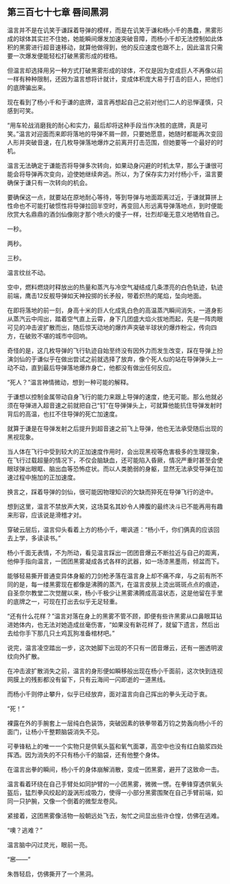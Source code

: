 ## 第三百七十七章 唇间黑洞
温言并不是在讥笑于谦踩着导弹的模样，而是在讥笑于谦和杨小千的愚蠢，黑雾形成的球体其实拦不住她，她能瞬间爆发加速突破音障，而杨小千却无法控制如此体积的黑雾进行超音速移动，就算他做得到，他的反应速度也跟不上，因此温言只需要一次爆发便能轻松打破黑雾形成的桎梏。

但温言却选择用另一种方式打破黑雾形成的球体，不仅是因为变成巨人不再像以前一样有种种限制，还因为温言想将计就计，变成体积庞大易于打击的巨人，把他们的底牌骗出来。

现在看到了杨小千和于谦的底牌，温言再想起自己之前对他们二人的忌惮谨慎，只感到可笑。

“用车轮战消磨我的耐心和实力，最后却将这种手段当作决胜的底牌，真是可笑。”温言对迎面而来即将落地的导弹不屑一顾，只要她愿意，她随时都能再次变回人形并突破音速，在几枚导弹落地爆炸之前离开打击范围，但她要等一个最好的时机。

温言无法确定于谦能否将导弹多次转向，如果动身闪避的时机太早，那么于谦很可能会将导弹再次变向，迫使她继续奔逃。所以，为了保存实力对付杨小千，温言要确保于谦只有一次转向的机会。

要确保这一点，就要站在原地耐心等待，等到导弹与地面距离过近，于谦就算拼上性命也不可能打破惯性将导弹拉回半空时，再变回人形远离导弹落地点，到时便能欣赏大名鼎鼎的酒剑仙像刚才那个喷火的傻子一样，壮烈却毫无意义地牺牲自己。

一秒。

两秒。

三秒。

温言纹丝不动。

空中，燃料燃烧时释放出的热量和蒸汽与冷空气凝结成几条漂亮的白色轨迹，轨迹前端，鹰击12反舰导弹如天神投掷的长矛般，带着炽热的尾焰，坠向地面。

在即将落地的前一刻，身高十米的巨人化成乳白色的高温蒸汽瞬间消失，一道身影从蒸汽云中闯出，踏着空气直上云霄，身下几团盛大焰火拔地而起，先是一阵肉眼可见的冲击波扩散而出，随后惊天动地的爆炸声突破半球状的爆炸粉尘，传向四方，在破败不堪的城市中回响。

奇怪的是，这几枚导弹的飞行轨迹自始至终没有因外力而发生改变，踩在导弹上扮演剑仙的于谦似乎在做出尝试之前就选择了放弃，像个死人似的站在导弹弹头上一动不动，直到最后导弹落地爆炸身亡，他都没有做出任何反应。

“死人？”温言神情微动，想到一种可能的解释。

于谦想以控制金属带动自身飞行的能力来跟上导弹的速度，绝无可能。那么他就必须在导弹进入超音速之前就把自己“钉”在导弹弹头上，可就算他能抗住导弹发射时背后的高温，也扛不住导弹的死亡加速度。

就算于谦是在导弹发射之后提升到超音速之前飞上导弹，他也无法承受随后出现的黑视现象。

当人体在飞行中受到较大的正加速度作用时，会出现黑视等危害极多的生理现象，在飞行过载超量的情况下，不仅会脑缺血，还可能陷入昏厥，情况严重时甚至会使眼球弹出眼眶、脑出血等恐怖症状。而以人类脆弱的身躯，显然无法承受导弹在加速过程中施加的正加速度。

换言之，踩着导弹的剑仙，很可能因物理知识的欠缺而猝死在导弹飞行的途中。

想到这里，温言不禁放声大笑，这场莫名其妙令人捧腹的最终决斗已不能再用有趣来形容，应该说是滑稽才对。

穿破云层后，温言仰头看着上方的杨小千，嘲讽道：“杨小千，你们俩真的应该回去上学，多读读书。”

杨小千面无表情，不为所动，看见温言踩出一团团音爆云不断拉近与自己的距离，他伸手指向温言，一团团黑雾凝成各式各样的武器，如一场漆黑墨雨，倾盆而下。

能够轻易撕开普通变异体身躯的刀剑枪矛落在温言身上却不痛不痒，与之前有所不同的是，每一缕黑雾现在都像是沸腾的蒸汽，在温言皮肤上烫出斑斑点点的痕迹，自圣奈尔教堂二次觉醒以来，杨小千极少让黑雾沸腾成高温状态，这是他留在手里的底牌之一，可现在打出去似乎无足轻重。

“还有什么花样？”温言对落在身上的黑雾不管不顾，即便有些许黑雾从口鼻眼耳钻进她体内，也无法对她造成丝毫伤害，“如果没有新花样了，就留下遗言，然后出去给你手下那几只土鸡瓦狗准备棺材吧。”

说完，温言凌空踏出一步，这次她脚下出现的不只有一团音爆云，还有一圈透明波纹向外扩散。

在冲击波扩散消失之前，温言的身形便如瞬移般出现在杨小千面前，这次快到连视网膜上的残影都没有留下，只有云海间一闪即逝的一道黑线。

而杨小千则停止攀升，似乎已经放弃，面对温言向自己挥出的拳头无动于衷。

“死！”

裸露在外的手腕套上一层纯白色装饰，突破因素的铁拳带着万钧之势轰向杨小千的面门，让杨小千整颗脑袋消失不见。

可拳锋粘上的唯一一个实物只是供氧头盔和氧气面罩，高空中也没有红白脑浆四处挥洒。因为消失的不只有杨小千的脑袋，还有他整个身体。

在温言出拳的瞬间，杨小千的身体崩解消散，变成一团黑雾，避开了这致命一击。

温言看着环绕在自己手臂处如同护臂的一小团黑雾，微微一愣。在拳锋穿透供氧头盔后，猛烈拳风绞起的漩涡形成吸力，使得一小部分黑雾围聚在自己手臂前端，如同一只护腕，又像一个倒着的微型龙卷风。

紧接着，这团黑雾像活物一般朝远处飞去，匆忙之间显出些许仓惶，仿佛在逃难。

“噢？逃难？”

温言脑中闪过灵光，眼前一亮。

“窸——”

朱唇轻启，仿佛撕开了一个黑洞。

